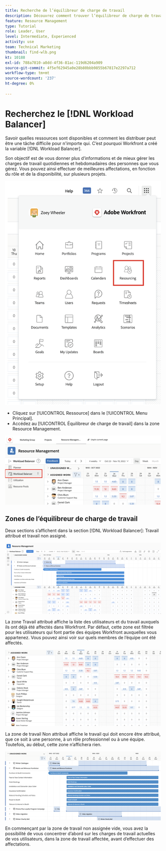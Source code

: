 ```yaml
---
title: Recherche de l’équilibreur de charge de travail
description: Découvrez comment trouver l’équilibreur de charge de travail dans Workfront et découvrir certaines des zones disponibles.
feature: Resource Management
type: Tutorial
role: Leader, User
level: Intermediate, Experienced
activity: use
team: Technical Marketing
thumbnail: find-wlb.png
kt: 10188
exl-id: 788a7810-a8dd-4f36-81ac-119d6204a909
source-git-commit: 4f5ef62945a0e28b80bbb9855b67817e2297a712
workflow-type: tm+mt
source-wordcount: '237'
ht-degree: 0%

---
```


# Recherchez le [!DNL Workload Balancer]

Savoir quelles ressources sont disponibles et comment les distribuer peut être une tâche difficile pour n&#39;importe qui. C’est pourquoi Workfront a créé la variable [!DNL Workload Balancer].

Son objectif est de vous donner plus d’informations et de mieux gérer les charges de travail quotidiennes et hebdomadaires des personnes que vous gérez. Vous pouvez ainsi effectuer de meilleures affectations, en fonction du rôle et de la disponibilité, sur plusieurs projets.

![option de menu principal de ressource](assets/Find_01.png)

* Cliquez sur [!UICONTROL Ressource] dans le [!UICONTROL Menu Principal].
* Accédez au [!UICONTROL Équilibreur de charge de travail] dans la zone Resource Management.

![section répartition de charge de travail](assets/Find_02.png)

## Zones de l’équilibreur de charge de travail

Deux sections s’affichent dans la section [!DNL Workload Balancer]: Travail attribué et travail non assigné.

![zone non attribuée](assets/Find_03.png)

La zone Travail attribué affiche la liste des utilisateurs et du travail auxquels ils ont déjà été affectés dans Workfront. Par défaut, cette zone est filtrée pour les utilisateurs qui font partie des équipes Workfront auxquelles vous appartenez. Vous pouvez ainsi voir sur quels membres de l’équipe ont été affectés.

![utilisateurs de zone affectés](assets/Find_04.png)

La zone de travail Non attribué affiche le travail qui doit encore être attribué, que ce soit à une personne, à un rôle professionnel ou à une équipe. Toutefois, au début, cette zone n’affichera rien.

![zone de travail non attribuée](assets/Find_05.png)

En commençant par la zone de travail non assignée vide, vous avez la possibilité de vous concentrer d’abord sur les charges de travail actuelles de vos utilisateurs, dans la zone de travail affectée, avant d’effectuer des affectations.
